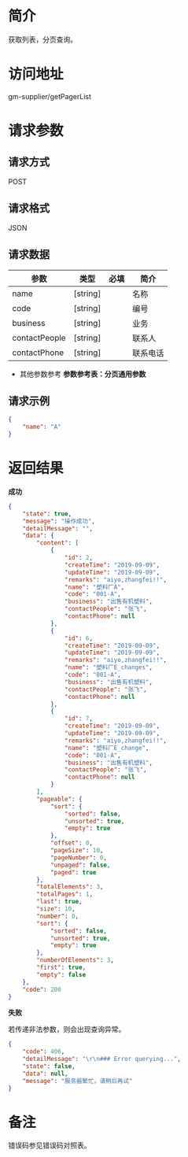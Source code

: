# 简介
获取列表，分页查询。

# 访问地址
gm-supplier/getPagerList

# 请求参数

## 请求方式
POST

## 请求格式
JSON

## 请求数据
|参数|类型|必填|简介|
|-|-|-|-|
|name|[string]||名称|
|code|[string]||编号|
|business|[string]||业务|
|contactPeople|[string]||联系人|
|contactPhone|[string]||联系电话|

* 其他参数参考 **参数参考表：分页通用参数**


## 请求示例
```json
{
    "name": "A"
}
```

# 返回结果
**成功**
```json
{
    "state": true,
    "message": "操作成功",
    "detailMessage": "",
    "data": {
        "content": [
            {
                "id": 2,
                "createTime": "2019-09-09",
                "updateTime": "2019-09-09",
                "remarks": "aiyo,zhangfei!!",
                "name": "塑料厂A",
                "code": "001-A",
                "business": "出售有机塑料",
                "contactPeople": "张飞",
                "contactPhone": null
            },
            {
                "id": 6,
                "createTime": "2019-09-09",
                "updateTime": "2019-09-09",
                "remarks": "aiyo,zhangfei!!",
                "name": "塑料厂E_changes",
                "code": "001-A",
                "business": "出售有机塑料",
                "contactPeople": "张飞",
                "contactPhone": null
            },
            {
                "id": 7,
                "createTime": "2019-09-09",
                "updateTime": "2019-09-09",
                "remarks": "aiyo,zhangfei!!",
                "name": "塑料厂E_change",
                "code": "001-A",
                "business": "出售有机塑料",
                "contactPeople": "张飞",
                "contactPhone": null
            }
        ],
        "pageable": {
            "sort": {
                "sorted": false,
                "unsorted": true,
                "empty": true
            },
            "offset": 0,
            "pageSize": 10,
            "pageNumber": 0,
            "unpaged": false,
            "paged": true
        },
        "totalElements": 3,
        "totalPages": 1,
        "last": true,
        "size": 10,
        "number": 0,
        "sort": {
            "sorted": false,
            "unsorted": true,
            "empty": true
        },
        "numberOfElements": 3,
        "first": true,
        "empty": false
    },
    "code": 200
}
```

**失败**

若传递非法参数，则会出现查询异常。

```json
{
    "code": 406,
    "detailMessage": "\r\n### Error querying...",
    "state": false,
    "data": null,
    "message": "服务器繁忙，请稍后再试"
}
```

# 备注
错误码参见错误码对照表。